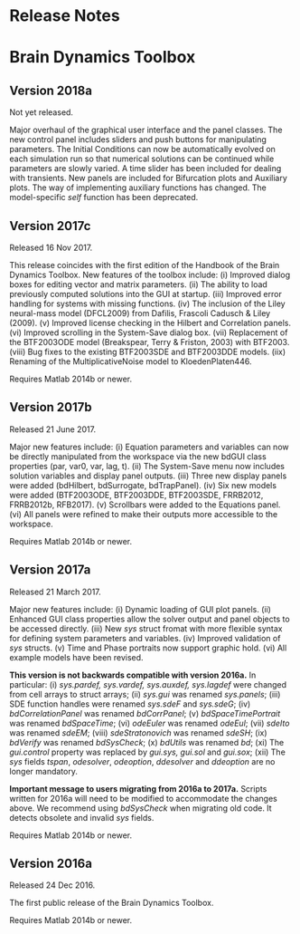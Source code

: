 # Release Notes
# Brain Dynamics Toolbox

## Version 2018a
Not yet released.

Major overhaul of the graphical user interface and the panel classes. The new control panel includes sliders and push buttons for manipulating parameters. The Initial Conditions can now be automatically evolved on each simulation run so that numerical solutions can be continued while parameters are slowly varied. A time slider has been included for dealing with transients. New panels are included for Bifurcation plots and Auxiliary plots. The way of implementing auxiliary functions has changed. The model-specific *self* function has been deprecated.

## Version 2017c
Released 16 Nov 2017.

This release coincides with the first edition of the Handbook of the Brain Dynamics Toolbox.
New features of the toolbox include:
(i) Improved dialog boxes for editing vector and matrix parameters.
(ii) The ability to load previously computed solutions into the GUI at startup.
(iii) Improved error handling for systems with missing functions.
(iv) The inclusion of the Liley neural-mass model (DFCL2009) from Dafilis, Frascoli Cadusch & Liley (2009).
(v)  Improved license checking in the Hilbert and Correlation panels.
(vi) Improved scrolling in the System-Save dialog box.
(vii) Replacement of the BTF2003ODE model (Breakspear, Terry & Friston, 2003) with BTF2003.
(viii) Bug fixes to the existing BTF2003SDE and BTF2003DDE models.
(iix) Renaming of the MultiplicativeNoise model to KloedenPlaten446.

Requires Matlab 2014b or newer.

## Version 2017b
Released 21 June 2017. 

Major new features include:
(i) Equation parameters and variables can now be directly manipulated from the workspace via the new bdGUI class properties (par, var0, var, lag, t).
(ii) The System-Save menu now includes solution variables and display panel outputs.
(iii) Three new display panels were added (bdHilbert, bdSurrogate, bdTrapPanel).
(iv) Six new models were added (BTF2003ODE, BTF2003DDE, BTF2003SDE, FRRB2012, FRRB2012b, RFB2017).
(v) Scrollbars were added to the Equations panel. (vi) All panels were refined to make their outputs more accessible to the workspace.

Requires Matlab 2014b or newer.

## Version 2017a
Released 21 March 2017.

Major new features include:
(i) Dynamic loading of GUI plot panels.
(ii) Enhanced GUI class properties allow the solver output and panel objects to be accessed directly. 
(iii) New *sys* struct fromat with more flexible syntax for defining system parameters and variables.
(iv) Improved validation of *sys* structs.
(v) Time and Phase portraits now support graphic hold.
(vi) All example models have been revised.
 
**This version is not backwards compatible with version 2016a.** In particular: 
(i) *sys.pardef, sys.vardef, sys.auxdef, sys.lagdef* were changed from cell arrays to struct arrays; 
(ii) *sys.gui* was renamed *sys.panels*;
(iii) SDE function handles were renamed *sys.sdeF* and *sys.sdeG*;
(iv) *bdCorrelationPanel* was renamed *bdCorrPanel*;
(v) *bdSpaceTimePortrait* was renamed *bdSpaceTime*;
(vi) *odeEuler* was renamed *odeEul*;
(vii) *sdeIto* was renamed *sdeEM*;
(viii) *sdeStratonovich* was renamed *sdeSH*;
(ix) *bdVerify* was renamed *bdSysCheck*;
(x) *bdUtils* was renamed *bd*;
(xi) The *gui.control* property was replaced by *gui.sys, gui.sol* and *gui.sox*;
(xii) The *sys* fields *tspan*, *odesolver*, *odeoption*, *ddesolver* and *ddeoption* are no longer mandatory.

**Important message to users migrating from 2016a to 2017a.** Scripts written for 2016a will need to be modified to accommodate the changes above. We recommend using *bdSysCheck* when migrating old code. It detects obsolete and invalid *sys* fields. 

Requires Matlab 2014b or newer.


## Version 2016a
Released 24 Dec 2016.

The first public release of the Brain Dynamics Toolbox.

Requires Matlab 2014b or newer.

